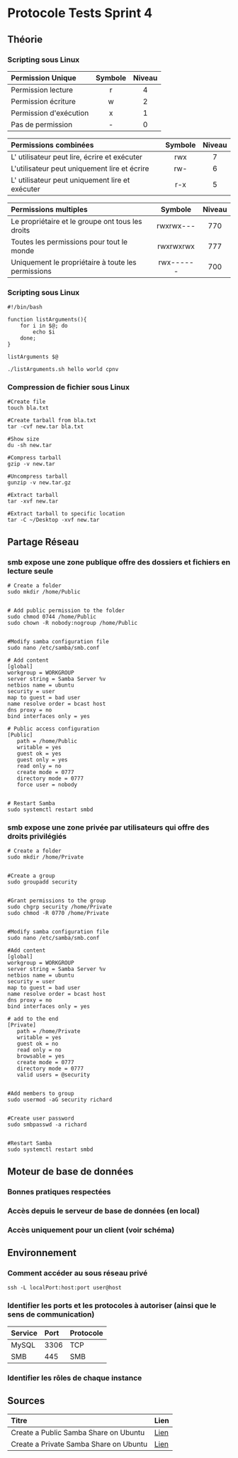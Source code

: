 # Protocole Tests Sprint 4

## Théorie

### Scripting sous Linux

| Permission Unique | Symbole | Niveau |
| :--- | :---: | :---: |
| Permission lecture | r | 4 |
| Permission écriture | w | 2 |
| Permission d'exécution | x | 1 |
| Pas de permission | - | 0 |

| Permissions combinées | Symbole | Niveau |
| :--- | :---: | :---: |
| L' utilisateur peut lire, écrire et exécuter | rwx | 7 |
| L'utilisateur peut uniquement lire et écrire | rw- | 6 |
| L' utilisateur peut uniquement lire et exécuter | r-x | 5 |

| Permissions multiples | Symbole | Niveau |
| :--- | :---: | :---: |
| Le propriétaire et le groupe ont tous les droits | rwxrwx--- | 770 |
| Toutes les permissions pour tout le monde | rwxrwxrwx | 777 |
| Uniquement le propriétaire à toute les permissions | rwx------ | 700 |

### Scripting sous Linux

```text
#!/bin/bash

function listArguments(){
    for i in $@; do
        echo $i
    done;
}

listArguments $@

./listArguments.sh hello world cpnv
```

### Compression de fichier sous Linux

```text
#Create file
touch bla.txt

#Create tarball from bla.txt
tar -cvf new.tar bla.txt

#Show size
du -sh new.tar

#Compress tarball
gzip -v new.tar

#Uncompress tarball
gunzip -v new.tar.gz

#Extract tarball
tar -xvf new.tar

#Extract tarball to specific location
tar -C ~/Desktop -xvf new.tar
```

## Partage Réseau

### smb expose une zone publique offre des dossiers et fichiers en lecture seule

```text
# Create a folder
sudo mkdir /home/Public


# Add public permission to the folder
sudo chmod 0744 /home/Public
sudo chown -R nobody:nogroup /home/Public


#Modify samba configuration file
sudo nano /etc/samba/smb.conf

# Add content
[global]
workgroup = WORKGROUP
server string = Samba Server %v
netbios name = ubuntu
security = user
map to guest = bad user
name resolve order = bcast host
dns proxy = no
bind interfaces only = yes

# Public access configuration
[Public]
   path = /home/Public
   writable = yes
   guest ok = yes
   guest only = yes
   read only = no
   create mode = 0777
   directory mode = 0777
   force user = nobody

      
# Restart Samba
sudo systemctl restart smbd
```

### smb expose une zone privée par utilisateurs qui offre des droits privilégiés

```text
# Create a folder
sudo mkdir /home/Private


#Create a group
sudo groupadd security


#Grant permissions to the group
sudo chgrp security /home/Private
sudo chmod -R 0770 /home/Private


#Modify samba configuration file
sudo nano /etc/samba/smb.conf

#Add content
[global]
workgroup = WORKGROUP
server string = Samba Server %v
netbios name = ubuntu
security = user
map to guest = bad user
name resolve order = bcast host
dns proxy = no
bind interfaces only = yes

# add to the end
[Private]
   path = /home/Private
   writable = yes
   guest ok = no
   read only = no
   browsable = yes
   create mode = 0777
   directory mode = 0777
   valid users = @security

      
#Add members to group
sudo usermod -aG security richard


#Create user password
sudo smbpasswd -a richard


#Restart Samba
sudo systemctl restart smbd
```

## Moteur de base de données

### Bonnes pratiques respectées

### Accès depuis le serveur de base de données \(en local\)

### Accès uniquement pour un client \(voir schéma\)

## Environnement

### Comment accéder au sous réseau privé

```text
ssh -L localPort:host:port user@host
```

### Identifier les ports et les protocoles à autoriser \(ainsi que le sens de communication\)

| Service | Port | Protocole |
| :--- | :--- | :--- |
| MySQL | 3306 | TCP |
| SMB | 445 | SMB |

### Identifier les rôles de chaque instance

## Sources

| Titre | Lien |
| :--- | :--- |
| Create a Public Samba Share on Ubuntu | [Lien](https://websiteforstudents.com/create-public-samba-share-ubuntu-17-04-17-10/) |
| Create a Private Samba Share on Ubuntu | [Lien](https://websiteforstudents.com/create-private-samba-share-ubuntu-17-04-17-10/) |

